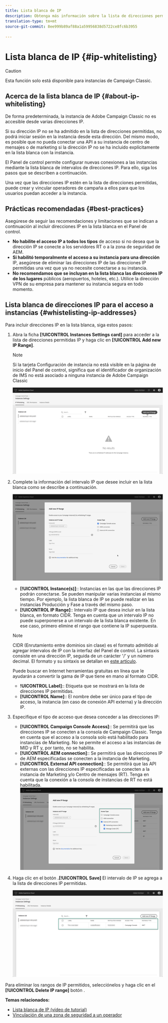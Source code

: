 ```yaml
---
title: Lista blanca de IP
description: Obtenga más información sobre la lista de direcciones permitidas IP en el Panel de control, por ejemplo, el acceso
translation-type: tm+mt
source-git-commit: 8ee999b89af88a1a59956838d5722ce8fc6b3955

---
```



# Lista blanca de IP {#ip-whitelisting}

>[!CAUTION]
>
>Esta función solo está disponible para instancias de Campaign Classic.

## Acerca de la lista blanca de IP {#about-ip-whitelisting}

De forma predeterminada, la instancia de Adobe Campaign Classic no es accesible desde varias direcciones IP.

Si su dirección IP no se ha admitido en la lista de direcciones permitidas, no podrá iniciar sesión en la instancia desde esta dirección. Del mismo modo, es posible que no pueda conectar una API a su instancia de centro de mensajes o de marketing si la dirección IP no se ha incluido explícitamente en la lista blanca con la instancia.

El Panel de control permite configurar nuevas conexiones a las instancias mediante la lista blanca de intervalos de direcciones IP. Para ello, siga los pasos que se describen a continuación.

Una vez que las direcciones IP estén en la lista de direcciones permitidas, puede crear y vincular operadores de campaña a ellos para que los usuarios puedan acceder a la instancia.

## Prácticas recomendadas {#best-practices}

Asegúrese de seguir las recomendaciones y limitaciones que se indican a continuación al incluir direcciones IP en la lista blanca en el Panel de control.

* **No habilite el acceso IP a todos los tipos** de acceso si no desea que la dirección IP se conecte a los servidores RT o a la zona de seguridad de AEM.
* **Si habilitó temporalmente el acceso a su instancia para una dirección** IP, asegúrese de eliminar las direcciones IP de las direcciones IP permitidas una vez que ya no necesite conectarse a su instancia.
* **No recomendamos que se incluyan en la lista blanca las direcciones IP de los lugares** públicos (aeropuertos, hoteles, etc.). Utilice la dirección VPN de su empresa para mantener su instancia segura en todo momento.

## Lista blanca de direcciones IP para el acceso a instancias {#whistelisting-ip-addresses}

Para incluir direcciones IP en la lista blanca, siga estos pasos:

1. Abra la ficha **[!UICONTROL Instances Settings card]** para acceder a la lista de direcciones permitidas IP y haga clic en **[!UICONTROL Add new IP Range]**.

   >[!NOTE]
   >
   >Si la tarjeta Configuración de instancia no está visible en la página de inicio del Panel de control, significa que el identificador de organización de IMS no está asociado a ninguna instancia de Adobe Campaign Classic

   ![](assets/ip_whitelist_list1.png)

1. Complete la información del intervalo IP que desee incluir en la lista blanca como se describe a continuación.

   ![](assets/ip_whitelist_add1.png)

   * **[!UICONTROL Instance(s)]**:: Instancias en las que las direcciones IP podrán conectarse. Se pueden manipular varias instancias al mismo tiempo. Por ejemplo, la lista blanca de IP se puede realizar en las instancias Producción y Fase a través del mismo paso.
   * **[!UICONTROL IP Range]**:: Intervalo IP que desea incluir en la lista blanca, en formato CIDR. Tenga en cuenta que un intervalo IP no puede superponerse a un intervalo de la lista blanca existente. En ese caso, primero elimine el rango que contiene la IP superpuesta.
   >[!NOTE]
   >
   >CIDR (Enrutamiento entre dominios sin clase) es el formato admitido al agregar intervalos de IP con la interfaz del Panel de control. La sintaxis consiste en una dirección IP, seguida de un carácter '/' y un número decimal. El formato y su sintaxis se detallan en [este artículo](https://whatismyipaddress.com/cidr).
   >
   >Puede buscar en Internet herramientas gratuitas en línea que le ayudarán a convertir la gama de IP que tiene en mano al formato CIDR.

   * **!UICONTROL Label]**:: Etiqueta que se mostrará en la lista de direcciones IP permitidas.
   * **[!UICONTROL Name]**:: El nombre debe ser único para el tipo de acceso, la instancia (en caso de conexión API externa) y la dirección IP.


1. Especifique el tipo de acceso que desea conceder a las direcciones IP:

   * **[!UICONTROL Campaign Console Access]**:: Se permitirá que las direcciones IP se conecten a la consola de Campaign Classic. Tenga en cuenta que el acceso a la consola solo está habilitado para instancias de Marketing. No se permite el acceso a las instancias de MID y RT y, por tanto, no se habilita.
   * **[!UICONTROL AEM connection]**:: Se permitirá que las direcciones IP de AEM especificadas se conecten a la instancia de Marketing.
   * **[!UICONTROL External API connection]**:: Se permitirá que las API externas con las direcciones IP especificadas se conecten a la instancia de Marketing y/o Centro de mensajes (RT). Tenga en cuenta que la conexión a la consola de instancias de RT no está habilitada.
   ![](assets/ip_whitelist_acesstype.png)

1. Haga clic en el botón **.[!UICONTROL Save]** El intervalo de IP se agrega a la lista de direcciones IP permitidas.

   ![](assets/ip_whitelist_added.png)

Para eliminar los rangos de IP permitidos, selecciónelos y haga clic en el **[!UICONTROL Delete IP range]** botón .

**Temas relacionados:**
* [Lista blanca de IP (vídeo de tutorial)](https://docs.adobe.com/content/help/en/campaign-learn/campaign-classic-tutorials/administrating/control-panel-acc/ip-whitelisting.html)
* [Vinculación de una zona de seguridad a un operador](https://docs.campaign.adobe.com/doc/AC/en/INS_Additional_configurations_Configuring_Campaign_server.html#Linking_a_security_zone_to_an_operator)
